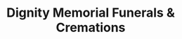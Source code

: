 ---
title: "Dignity Memorial Funerals & Cremations"
url: /west-allis/dignity-memorial-funerals-and-cremations/
shop: funeral directors
---